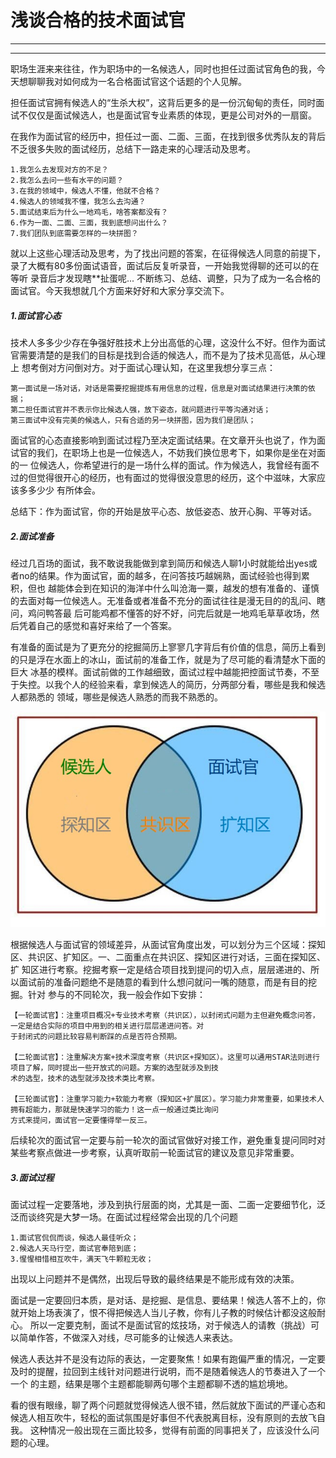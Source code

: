 
浅谈合格的技术面试官
================

***
    
***

职场生涯来来往往，作为职场中的一名候选人，同时也担任过面试官角色的我，今天想聊聊我对如何成为一名合格面试官这个话题的个人见解。

担任面试官拥有候选人的“生杀大权”，这背后更多的是一份沉甸甸的责任，同时面试不仅仅是面试候选人，也是面试官专业素质的体现，更是公司对外的一扇窗。

在我作为面试官的经历中，担任过一面、二面、三面，在找到很多优秀队友的背后不乏很多失败的面试经历，总结下一路走来的心理活动及思考。

    1.我怎么去发现对方的不足？
    2.我怎么去问一些有水平的问题？
    3.在我的领域中，候选人不懂，他就不合格？
    4.候选人的领域我不懂，我怎么去沟通？
    5.面试结束后为什么一地鸡毛，啥答案都没有？
    6.作为一面、二面、三面，我到底想问出什么？
    7.我们团队到底需要怎样的一块拼图？

就以上这些心理活动及思考，为了找出问题的答案，在征得候选人同意的前提下，录了大概有80多份面试语音，面试后反复听录音，一开始我觉得聊的还可以的在等听
录音后才发现瞎**扯蛋呢... 不断练习、总结、调整，只为了成为一名合格的面试官。今天我想就几个方面来好好和大家分享交流下。


##### 1.面试官心态

技术人多多少少存在争强好胜技术上分出高低的心理，这没什么不好。但作为面试官需要清楚的是我们的目标是找到合适的候选人，而不是为了技术见高低，从心理上
想考倒对方问倒对方。对于面试心理认知，在这里我想分享三点：
  
    第一面试是一场对话，对话是需要挖掘提炼有用信息的过程，信息是对面试结果进行决策的依据；
    第二担任面试官并不表示你比候选人强，放下姿态，就问题进行平等沟通对话；
    第三面试中没有完美的候选人，只有合适的另一块拼图，因为我们是团队；

面试官的心态直接影响到面试过程乃至决定面试结果。在文章开头也说了，作为面试官的我们，在职场上也是一位候选人，不妨我们换位思考下，如果你是坐在对面的一
位候选人，你希望进行的是一场什么样的面试。作为候选人，我曾经有面不过的但觉得很开心的经历，也有面过的觉得很没意思的经历，这个中滋味，大家应该多多少少
有所体会。

总结下：作为面试官，你的开始是放平心态、放低姿态、放开心胸、平等对话。

##### 2.面试准备

经过几百场的面试，我不敢说我能做到拿到简历和候选人聊1小时就能给出yes或者no的结果。作为面试官，面的越多，在问答技巧越娴熟，面试经验也得到累积，但也
越能体会到在知识的海洋中什么叫沧海一粟，越发的想有准备的、谨慎的去面对每一位候选人。无准备或者准备不充分的面试往往是漫无目的的乱问、瞎问，鸡问鸭答最
后可能鸡都不懂答的好不好，问完后就是一地鸡毛草草收场，然后凭着自己的感觉和喜好来给了一个答案。

有准备的面试是为了更充分的挖掘简历上寥寥几字背后有价值的信息，简历上看到的只是浮在水面上的冰山，面试前的准备工作，就是为了尽可能的看清楚水下面的巨大
冰基的模样。面试前做的工作越细致，面试过程中越能把控面试节奏，不至于失控。以我个人的经验来看，拿到候选人的简历，分两部分看，哪些是我和候选人都熟悉的
领域，哪些是候选人熟悉的而我不熟悉的。

![alt text](/Resource/2021/20210402001.png)

根据候选人与面试官的领域差异，从面试官角度出发，可以划分为三个区域：探知区、共识区、扩知区。一、二面重点在共识区、探知区进行对话，三面在探知区、扩
知区进行考察。挖掘考察一定是结合项目找到提问的切入点，层层递进的、所以面试前的准备问题绝不是随意的看到什么想问就问一嘴的随意，而是有目的挖掘。针对
参与的不同轮次，我一般会作如下安排：

    【一轮面试官】：注重项目概况+专业技术考察（共识区），以封闭式问题为主但避免概念问答，一定是结合实际的项目中用到的相关进行层层递进问答。对
    于封闭式的问题比较容易判断踩的点是否符合预期。
    
    【二轮面试官】：注重解决方案+技术深度考察（共识区+探知区）。这里可以通用STAR法则进行项目了解，同时提出一些开放式的问题。方案的选型就涉及到技
    术的选型，技术的选型就涉及技术类比考察。

    【三轮面试官】：注重学习能力+软能力考察（探知区+扩展区）。学习能力非常重要，如果技术人拥有超能力，那就是快速学习的能力！这一点一般通过类比询问
    方式来提问，面试官一定要懂得举一反三。
    
后续轮次的面试官一定要与前一轮次的面试官做好对接工作，避免重复提问同时对某些考察点做进一步考察，认真听取前一轮面试官的建议及意见非常重要。

##### 3.面试过程

面试过程一定要落地，涉及到执行层面的岗，尤其是一面、二面一定要细节化，泛泛而谈终究是大梦一场。在面试过程经常会出现的几个问题
    
    1.面试官侃侃而谈，候选人最佳听众；
    2.候选人天马行空，面试官奉陪到底；
    3.惺惺相惜相互吹牛，满天飞牛颗粒无收；

出现以上问题并不是偶然，出现后导致的最终结果是不能形成有效的决策。

面试是一定要回归本质，是对话、是挖掘、是信息、要结果！候选人答不上的，你就开始上场表演了，恨不得把候选人当儿子教，你有儿子教的时候估计都没这般耐心。
所以一定要克制，面试不是面试官的炫技场，对于候选人的请教（挑战）可以简单作答，不做深入对线，尽可能多的让候选人来表达。

候选人表达并不是没有边际的表达，一定要聚焦！如果有跑偏严重的情况，一定要及时的提醒，拉回到主线针对问题进行说明，而不是随着候选人的节奏进入了一个一个
的主题，结果是哪个主题都能聊两句哪个主题都聊不透的尴尬境地。

看的很有眼缘，聊了两个问题就觉得候选人很不错，然后就放下面试的严谨心态和候选人相互吹牛，轻松的面试氛围是好事但不代表脱离目标，没有原则的去放飞自我。
这种情况一般出现在三面比较多，觉得有前面的同事把关了，应该没什么问题的心理。





